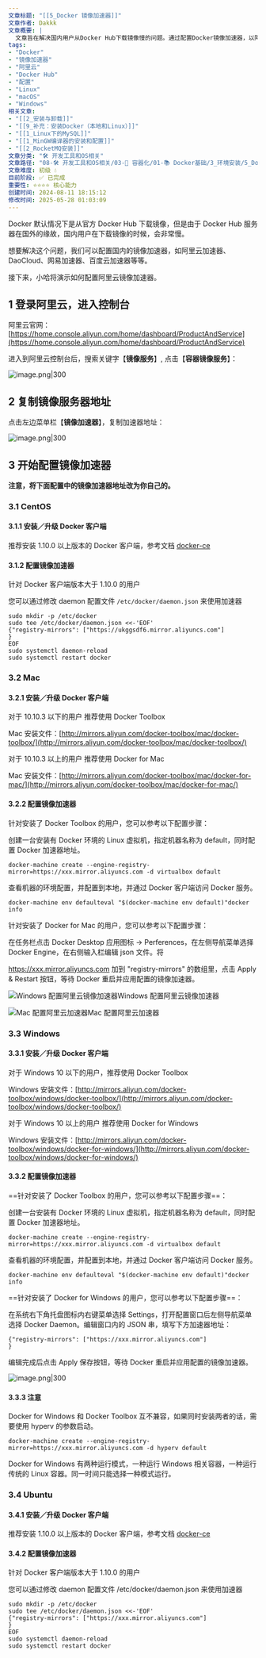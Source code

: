 ```yaml
---
文章标题: "[[5_Docker 镜像加速器]]" 
文章作者: Dakkk
文章概要: |
  文章旨在解决国内用户从Docker Hub下载镜像慢的问题。通过配置Docker镜像加速器，以阿里云为例，详细演示了在CentOS、Mac、Windows、Ubuntu等系统上配置加速器的具体步骤，有效提升Docker镜像的拉取效率。
tags:
- "Docker"
- "镜像加速器"
- "阿里云"
- "Docker Hub"
- "配置"
- "Linux"
- "macOS"
- "Windows"
相关文章:
- "[[2_安装与卸载]]"
- "[[9_补充：安装Docker（本地和Linux）]]"
- "[[1_Linux下的MySQL]]"
- "[[1_MinGW编译器的安装和配置]]"
- "[[2_RocketMQ安装]]"
文章分类: "🛠️ 开发工具和OS相关"
文章路径: "08-🛠️ 开发工具和OS相关/03-🐋 容器化/01-📚 Docker基础/3_环境安装/5_Docker 镜像加速器.md"
文章难度: 初级 💧
目前阶段: ✅ 已完成
重要性: ⭐⭐⭐⭐ 核心能力
创建时间: 2024-08-11 18:15:12
修改时间: 2025-05-28 01:03:09
---
```


Docker 默认情况下是从官方 Docker Hub 下载镜像，但是由于 Docker Hub 服务器在国外的缘故，国内用户在下载镜像的时候，会非常慢。

想要解决这个问题，我们可以配置国内的镜像加速器，如阿里云加速器、DaoCloud、网易加速器、百度云加速器等等。

接下来，小哈将演示如何配置阿里云镜像加速器。

## 1 登录阿里云，进入控制台

阿里云官网：[https://home.console.aliyun.com/home/dashboard/ProductAndService](https://home.console.aliyun.com/home/dashboard/ProductAndService)

进入到阿里云控制台后，搜索关键字【**镜像服务**】, 点击【**容器镜像服务**】：

![image.png|300](https://my-obsidian-image.oss-cn-guangzhou.aliyuncs.com/2024/05/a46d6c929ed99f7be75ecbfc181b6b9c.png)

## 2 复制镜像服务器地址

点击左边菜单栏【**镜像加速器**】，复制加速器地址：

![image.png|300](https://my-obsidian-image.oss-cn-guangzhou.aliyuncs.com/2024/05/8e0e5dbfa6d9bbdcd5a43f7dbb117c89.png)

## 3 开始配置镜像加速器

**注意，将下面配置中的镜像加速器地址改为你自己的。**
### 3.1 CentOS

#### 3.1.1 安装／升级 Docker 客户端

推荐安装 1.10.0 以上版本的 Docker 客户端，参考文档 [docker-ce](https://yq.aliyun.com/articles/110806)

#### 3.1.2 配置镜像加速器

针对 Docker 客户端版本大于 1.10.0 的用户

您可以通过修改 daemon 配置文件 `/etc/docker/daemon.json` 来使用加速器

```shell
sudo mkdir -p /etc/docker
sudo tee /etc/docker/daemon.json <<-'EOF'
{"registry-mirrors": ["https://ukggsdf6.mirror.aliyuncs.com"]
}
EOF
sudo systemctl daemon-reload
sudo systemctl restart docker
```

### 3.2 Mac

#### 3.2.1 安装／升级 Docker 客户端

对于 10.10.3 以下的用户 推荐使用 Docker Toolbox

Mac 安装文件：[http://mirrors.aliyun.com/docker-toolbox/mac/docker-toolbox/](http://mirrors.aliyun.com/docker-toolbox/mac/docker-toolbox/)

对于 10.10.3 以上的用户 推荐使用 Docker for Mac

Mac 安装文件：[http://mirrors.aliyun.com/docker-toolbox/mac/docker-for-mac/](http://mirrors.aliyun.com/docker-toolbox/mac/docker-for-mac/)

#### 3.2.2 配置镜像加速器

针对安装了 Docker Toolbox 的用户，您可以参考以下配置步骤：

创建一台安装有 Docker 环境的 Linux 虚拟机，指定机器名称为 default，同时配置 Docker 加速器地址。

```
docker-machine create --engine-registry-mirror=https://xxx.mirror.aliyuncs.com -d virtualbox default
```

查看机器的环境配置，并配置到本地，并通过 Docker 客户端访问 Docker 服务。

```
docker-machine env defaulteval "$(docker-machine env default)"docker info
```

针对安装了 Docker for Mac 的用户，您可以参考以下配置步骤：

在任务栏点击 Docker Desktop 应用图标 -> Perferences，在左侧导航菜单选择 Docker Engine，在右侧输入栏编辑 json 文件。将

https://xxx.mirror.aliyuncs.com 加到 "registry-mirrors" 的数组里，点击 Apply & Restart 按钮，等待 Docker 重启并应用配置的镜像加速器。

![Windows 配置阿里云镜像加速器](https://img.quanxiaoha.com/quanxiaoha/170729531681236 "Windows 配置阿里云镜像加速器")Windows 配置阿里云镜像加速器

![Mac 配置阿里云加速器](https://img.quanxiaoha.com/quanxiaoha/165629707515382 "Mac 配置阿里云加速器")Mac 配置阿里云加速器

### 3.3 Windows

#### 3.3.1 安装／升级 Docker 客户端

对于 Windows 10 以下的用户，推荐使用 Docker Toolbox

Windows 安装文件：[http://mirrors.aliyun.com/docker-toolbox/windows/docker-toolbox/](http://mirrors.aliyun.com/docker-toolbox/windows/docker-toolbox/)

对于 Windows 10 以上的用户 推荐使用 Docker for Windows

Windows 安装文件：[http://mirrors.aliyun.com/docker-toolbox/windows/docker-for-windows/](http://mirrors.aliyun.com/docker-toolbox/windows/docker-for-windows/)

#### 3.3.2 配置镜像加速器

==针对安装了 Docker Toolbox 的用户，您可以参考以下配置步骤==：

创建一台安装有 Docker 环境的 Linux 虚拟机，指定机器名称为 default，同时配置 Docker 加速器地址。

```
docker-machine create --engine-registry-mirror=https://xxx.mirror.aliyuncs.com -d virtualbox default
```

查看机器的环境配置，并配置到本地，并通过 Docker 客户端访问 Docker 服务。

```
docker-machine env defaulteval "$(docker-machine env default)"docker info
```

==针对安装了 Docker for Windows 的用户，您可以参考以下配置步骤==：

在系统右下角托盘图标内右键菜单选择 Settings，打开配置窗口后左侧导航菜单选择 Docker Daemon。编辑窗口内的 JSON 串，填写下方加速器地址：

```
{"registry-mirrors": ["https://xxx.mirror.aliyuncs.com"]
}
```

编辑完成后点击 Apply 保存按钮，等待 Docker 重启并应用配置的镜像加速器。

![image.png|300](https://my-obsidian-image.oss-cn-guangzhou.aliyuncs.com/2024/05/208f2850deb9f2c9812b3fef3bf58476.png)


#### 3.3.3 注意

Docker for Windows 和 Docker Toolbox 互不兼容，如果同时安装两者的话，需要使用 hyperv 的参数启动。

```
docker-machine create --engine-registry-mirror=https://xxx.mirror.aliyuncs.com -d hyperv default
```

Docker for Windows 有两种运行模式，一种运行 Windows 相关容器，一种运行传统的 Linux 容器。同一时间只能选择一种模式运行。

### 3.4 Ubuntu

#### 3.4.1 安装／升级 Docker 客户端

推荐安装 1.10.0 以上版本的 Docker 客户端，参考文档 [docker-ce](https://yq.aliyun.com/articles/110806)

#### 3.4.2 配置镜像加速器

针对 Docker 客户端版本大于 1.10.0 的用户

您可以通过修改 daemon 配置文件 /etc/docker/daemon.json 来使用加速器

```
sudo mkdir -p /etc/docker
sudo tee /etc/docker/daemon.json <<-'EOF'
{"registry-mirrors": ["https://xxx.mirror.aliyuncs.com"]
}
EOF
sudo systemctl daemon-reload
sudo systemctl restart docker
```